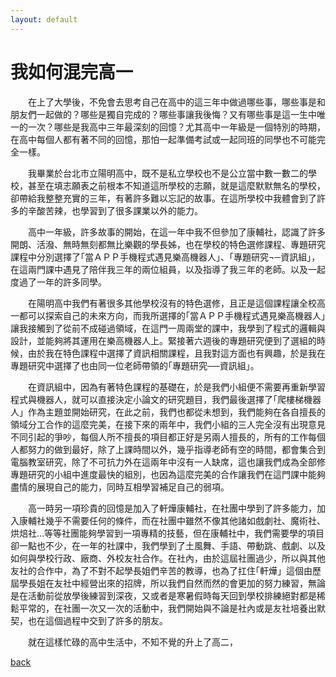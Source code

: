 ```yaml
---
layout: default
---
```


# 我如何混完高一

　　在上了大學後，不免會去思考自己在高中的這三年中做過哪些事，哪些事是和朋友們一起做的？哪些是獨自完成的？哪些事讓我後悔？又有哪些事是這一生中唯一的一次？哪些是我高中三年最深刻的回憶？尤其高中一年級是一個特別的時期，在高中每個人都有著不同的回憶，那怕一起準備考試或一起同班的同學也不可能完全一樣。  
  
　　我畢業於台北市立陽明高中，既不是私立學校也不是公立當中數一數二的學校，甚至在填志願表之前根本不知道這所學校的志願，就是這麼默默無名的學校，卻帶給我整整充實的三年，有著許多難以忘記的故事。在這所學校中我體會到了許多的辛酸苦辣，也學習到了很多課業以外的能力。  
  
　　高中一年級，許多故事的開始，在這一年中我不但參加了康輔社，認識了許多開朗、活潑、無時無刻都無比樂觀的學長姊，也在學校的特色選修課程、專題研究課程中分別選擇了｢當ＡＰＰ手機程式遇見樂高機器人」、｢專題研究¬─資訊組」，在這兩門課中遇見了陪伴我三年的兩位組員，以及指導了我三年的老師。以及一起度過了一年的許多同學。  
  
　　在陽明高中我們有著很多其他學校沒有的特色選修，且正是這個課程讓全校高一都可以探索自己的未來方向，而我所選擇的｢當ＡＰＰ手機程式遇見樂高機器人」讓我接觸到了從前不成碰過領域，在這門一周兩堂的課中，我學到了程式的邏輯與設計，並能夠將其運用在樂高機器人上。緊接著六週後的專題研究便到了選組的時候，由於我在特色課程中選擇了資訊相關課程，且我對這方面也有興趣，於是我在專題研究中選擇了也由同一位老師帶領的｢專題研究──資訊組」。  
  
　　在資訊組中，因為有著特色課程的基礎在，於是我們小組便不需要再重新學習程式與機器人，就可以直接決定小論文的研究題目，我們最後選擇了｢爬樓梯機器人」作為主題並開始研究，在此之前，我們也都從未想到，我們能夠在各自擅長的領域分工合作的這麼完美，在接下來的兩年中，我們小組的三人完全沒有出現意見不同引起的爭吵，每個人所不擅長的項目都正好是另兩人擅長的，所有的工作每個人都努力的做到最好，除了上課時間以外，幾乎指導老師有空的時間，都會集合到電腦教室研究，除了不可抗力外在這兩年中沒有一人缺席，這也讓我們成為全部修專題研究的小組中進度最快的組別，也因為這麼完美的合作讓我們在這門課中能夠盡情的展現自己的能力，同時互相學習補足自己的弱項。  
  
　　高一時另一項珍貴的回憶是加入了軒燁康輔社，在社團中學到了許多能力，加入康輔社幾乎不需要任何的條件，而在社團中雖然不像其他諸如戲劇社、魔術社、烘焙社…等等社團能夠學習到一項專精的技藝，但在康輔社中，我們需要學的項目卻一點也不少，在一年的社課中，我們學到了土風舞、手語、帶動跳、戲劇、以及如何與學校行政、廠商、外校友社合作。在社內，由於這屆社團過少，所以與其他友社的合作中，為了不對不起學長姐們辛苦的教導，也為了扛住｢軒燁」這個由歷屆學長姐在友社中經營出來的招牌，所以我們自然而然的會更加的努力練習，無論是在活動前從放學後練習到深夜，又或者是寒暑假時每天回到學校排練絕對都是稀鬆平常的，在社團一次又一次的活動中，我們開始與不論是社內或是友社培養出默契，也在這個過程中交到了許多的朋友。  
  
　　就在這樣忙碌的高中生活中，不知不覺的升上了高二，




[back](./index.html)
